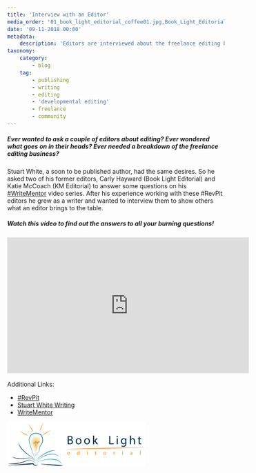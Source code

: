 ```yaml
---
title: 'Interview with an Editor'
media_order: '01_book_light_editorial_coffee01.jpg,Book_Light_Editorial_on_banner_small.png'
date: '09-11-2018 00:00'
metadata:
    description: 'Editors are interviewed about the freelance editing business and what it means to be a developmental editor.'
taxonomy:
    category:
        - blog
    tag:
        - publishing
        - writing
        - editing
        - 'developmental editing'
        - freelance
        - community
---
```


##### Ever wanted to ask a couple of editors about editing? Ever wondered what goes on in their heads? Ever needed a breakdown of the freelance editing business? 

Stuart White, a soon to be published author, had the same desires. So he asked two of his former editors, Carly Hayward (Book Light Editorial) and Katie McCoach (KM Editorial) to answer some questions on his [#WriteMentor](https://www.youtube.com/channel/UCctz7e26ilfw5ju7rjLPgjg?target=_blank) video series. After his experience working with these #RevPit editors he grew as a writer and wanted to interview them to show others what an editor brings to the table.

##### Watch this video to find out the answers to all your burning questions!

<iframe width="560" height="315" src="https://www.youtube.com/embed/ahL_YyOohlk" frameborder="0" allow="autoplay; encrypted-media" allowfullscreen></iframe>

Additional Links:

 * [\#RevPit](http://reviseresub.com?target=_blank)
 * [Stuart White Writing](https://www.stuartwhitewriting.com?target=_blank)
 * [WriteMentor](https://write-mentor.com?target=_blank)

![](Book_Light_Editorial_on_banner_small.png)
